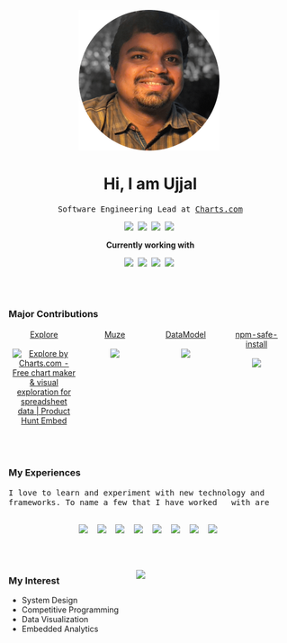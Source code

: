 <p align="center">
   <img src="https://github.com/UD-UD/Profile/blob/master/circle-cropped%20(1).png">&nbsp
</p>
<h1 align="center" >Hi, I am Ujjal </h2>
<p align="center">
  <samp align="center">
    Software Engineering Lead at <a href="https://www.charts.com">Charts.com</a>
    <br>
     <p align="center">
      <a href="https://www.linkedin.com/in/duttaujjalkumar/"><img src="https://img.shields.io/badge/-LinkedIn-blue?style=flat&logo=Linkedin&logoColor=white"></a>&nbsp
      <a href="https://www.instagram.com/ud_ud_ud_ud_ud/"><img src="https://img.shields.io/badge/-Instagram-c13584?style=flat&labelColor=c13584&logo=instagram&logoColor=white"></a>&nbsp
       <a href="mailto:duttaujjal143@gmail.com"><img src="https://img.shields.io/badge/-Gmail-c14438?style=flat&logo=Gmail&logoColor=white"></a>&nbsp
      <a href="https://medium.com/@UD_UD"><img src="https://aleen42.github.io/badges/src/medium.svg"></a>&nbsp
      </p>
     <p align="center"><b>Currently working with</b></p>
  </samp>
  <p align="center">
    <img height="50" src="https://cdn.svgporn.com/logos/rust.svg">&nbsp
    <img height="50" src="https://cdn.svgporn.com/logos/webassembly.svg">&nbsp
    <img height="50" src="https://cdn.svgporn.com/logos/typescript-icon.svg">&nbsp
    <img height="50" src="https://cdn.svgporn.com/logos/react.svg">&nbsp
  </p>
</p>
<br><br>

### Major Contributions
<div align="center">
  <table style="border:none">
    <tbody style="border:none">
      <tr style="border:none"valign="top">
        <td style="border:none" width="25%" align="center">
          <span><a href="https://www.explore.charts.com">Explore</a></span><br><br>
         <a href="https://www.producthunt.com/posts/explore-by-charts-com?utm_source=badge-top-post-badge&utm_medium=badge&utm_souce=badge-explore-by-charts-com" target="_blank"><img src="https://api.producthunt.com/widgets/embed-image/v1/top-post-badge.svg?post_id=183992&theme=light&period=daily" alt="Explore by Charts.com - Free chart maker & visual exploration for spreadsheet data | Product Hunt Embed" style="width: 250px; height: 54px;" width="250px" height="30px" /></a>
        </td>
        <td style="border:none" width="25%" align="center">
          <span><a href="https://www.npmjs.com/package/muze">Muze</a></span><br><br>
          <img height="30" src="https://img.shields.io/npm/dt/muze.svg">
        </td>
        <td style="border:none" width="25%" align="center">
           <span><a href="https://www.npmjs.com/package/datamodel">DataModel</a></span><br><br>
          <img height="30" src="https://img.shields.io/npm/dt/datamodel.svg">
        </td>
        <td style="border:none" width="25%" align="center">
          <span><a href="https://www.npmjs.com/package/npm-safe-install">npm-safe-install</a></span><br><br>
          <img height="30" src="https://img.shields.io/npm/dt/npm-safe-install.svg">
        </td>
      </tr>
    </tbody>
  </table>
</div>
<br><br>

### My Experiences
<samp align="center">
 I love to learn and experiment with new technology and frameworks.&nbspTo name a few that I have worked &nbsp with are
  <br><br>
  <p align="center">
    <img height="64" src="https://cdn.svgporn.com/logos/java.svg">&nbsp
    <img height="64" src="https://cdn.svgporn.com/logos/javascript.svg">&nbsp
    <img height="64" src="https://cdn.svgporn.com/logos/typescript-icon.svg">&nbsp
    <img height="64" src="https://cdn.svgporn.com/logos/react.svg">&nbsp
    <img height="64" src="https://cdn.svgporn.com/logos/rust.svg">&nbsp
    <img height="64" src="https://cdn.svgporn.com/logos/spring.svg">&nbsp
    <img height="64" src="https://cdn.svgporn.com/logos/git-icon.svg">&nbsp
    <img height="64" src="https://cdn.svgporn.com/logos/visual-studio-code.svg">&nbsp
  </p>
</samp>
<br><br>


<p>
   <span>
      <img width="55%" align="right" src="https://github-readme-stats.vercel.app/api?username=ud-ud&show_icons=true&hide_border=true">
   </span>
   <span>
      <h3>My Interest </h3>
      <ul>
         <li>System Design</li>
         <li>Competitive Programming</li>
         <li>Data Visualization</li>
         <li>Embedded Analytics</li>
      <ul>
   </span>
</p>

